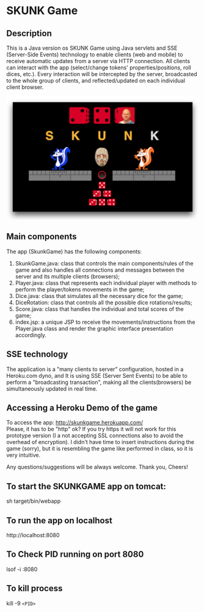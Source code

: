 # SKUNK Game

## Description
This is a Java version os SKUNK Game using Java servlets and SSE (Server-Side Events) technology to enable clients (web and mobile) to receive automatic updates from a server via HTTP connection. All clients can interact with the app (select/change tokens' properties/positions, roll dices, etc.). Every interaction will be intercepted by the server, broadcasted to the whole group of clients, and reflected/updated on each individual client browser.

![skunkgame](https://github.com/paulonegrao/skunk-game/blob/master/src/main/webapp/images/skunkgame.png?raw=true)

## Main components
The app (SkunkGame) has the following components:
1. SkunkGame.java: class that controls the main components/rules of the game and also handles all connections and messages between the server and its multiple clients (browsers);
1. Player.java: class that represents each individual player with methods to perform the player/tokens movements in the game;
1. Dice.java: class that simulates all the necessary dice for the game;
1. DiceRotation: class that controls all the possible dice rotations/results;
1. Score.java: class that handles the individual and total scores of the game;
1. index.jsp: a unique JSP to receive the movements/instructions from the Player.java  class and render the graphic interface presentation accordingly.

## SSE technology
The application is a "many clients to server" configuration, hosted in a Heroku.com dyno, and It is using SSE (Server Sent Events) to be able to perform a "broadcasting transaction", making all the clients(browsers) be simultaneously updated in real time.

## Accessing a Heroku Demo of the game
To access the app: http://skunkgame.herokuapp.com/  
Please, it has to be "http" ok? If you try https it will not work for this prototype version (I a not accepting SSL connections also to avoid the overhead of encryption). 
I didn't have time to insert instructions during the game (sorry), but it is resembling the game like performed in class, so it is very intuitive.

Any questions/suggestions will be always welcome. 
Thank you,
Cheers!

## To start the SKUNKGAME app on tomcat:
sh target/bin/webapp

## To run the app on localhost
http://localhost:8080

## To Check PID running on port 8080
lsof -i :8080

## To kill process
kill -9 `<PID>`
